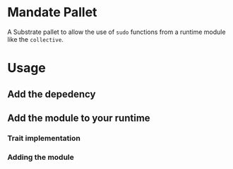 # Mandate Pallet
A Substrate pallet to allow the use of `sudo` functions from a runtime module like the `collective`.

# Usage

## Add the depedency
## Add the module to your runtime
### Trait implementation
### Adding the module

